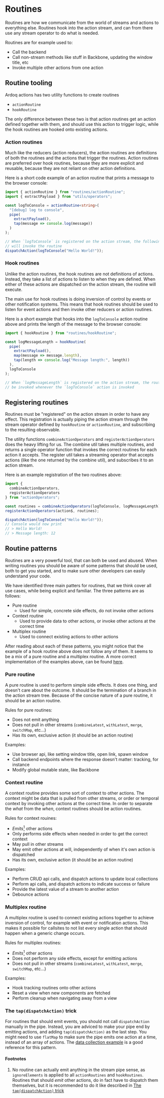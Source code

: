 # Routines

Routines are how we communicate from the world of streams and actions to
everything else. Routines hook into the action stream, and can from there use
any stream operator to do what is needed.

Routines are for example used to:

- Call the backend
- Call non-stream methods like stuff in Backbone, updating the window title, etc
- Invoke multiple other actions from one action

## Routine tooling

Ardoq actions has two utility functions to create routines

- `actionRoutine`
- `hookRoutine`

The only difference between these two is that action routines get an action
defined together with them, and should use this action to trigger logic, while
the hook routines are hooked onto existing actions.

### Action routines

Much like the reducers (action reducers), the action routines are definitions of
both the routines and the actions that trigger the routines. Action routines are
preferred over hook routines, because they are more explicit and reusable,
because they are not reliant on other action definitions.

Here is a short code example of an action routine that prints a message to the
browser console:

```typescript
import { actionRoutine } from "routines/actionRoutine";
import { extractPayload } from "utils/operators";

const logToConsole = actionRoutine<string>(
  "[debug] log to console",
  pipe(
    extractPayload(),
    tap(message => console.log(message))
  )
);

// When `logToConsole` is registered on the action stream, the following line
// will invoke the routine
dispatchAction(logToConsole("Hello World!"));
```

### Hook routines

Unlike the action routines, the hook routines are not definitions of actions.
Instead, they take a list of actions to listen to when they are defined. When
either of these actions are dispatched on the action stream, the routine will
execute.

The main use for hook routines is doing inversion of control by events or other
notification systems. This means that hook routines should be used to listen
for event actions and then invoke other reducers or action routines.

Here is a short example that hooks into the `logToConsole` action routine above
and prints the length of the message to the browser console:

```typescript
import { hookRoutine } from "routines/hookRoutine";

const logMessageLength = hookRoutine(
  pipe(
    extractPayload(),
    map(message => message.length),
    tap(length => console.log("Message length:", length))
  ),
  logToConsole
);

// When `logMessageLength` is registered on the action stream, the routine will
// be invoked whenever the `logToConsole` action is invoked
```

## Registering routines

Routines must be "registered" on the action stream in order to have any effect.
This registration is actually piping the action stream through the stream
operator defined by `hookRoutine` or `actionRoutine`, and subscribing to the
resulting observable.

The utility functions `combineActionOperators` and `registerActionOperators`
does the heavy lifting for us. The combine util takes multiple routines, and
returns a single operator function that invokes the correct routines for each
action it accepts. The register util takes a streaming operator that accepts
actions (like the one returned by the combine util), and subscribes it to an
action stream.

Here is an example registration of the two routines above:

```typescript
import {
  combineActionOperators,
  registerActionOperators
} from "actionOperators";

const routines = combineActionOperators(logToConsole, logMessageLength);
registerActionOperators(action$, routines);

dispatchAction(logToConsole("Hello World!"));
// Console would now print
// > Hello World!
// > Message length: 12
```

## Routine patterns

Routines are a very powerful tool, that can both be used and abused. When
writing routines you should be aware of some patterns that should be used, both
to get you started, and to make sure other developers can easily understand your
code.

We have identified three main patters for routines, that we think cover all use
cases, while being explicit and familiar. The three patterns are as follows:

- Pure routine
  - Used for simple, concrete side effects, do not invoke other actions
- Context routine
  - Used to provide data to other actions, or invoke other actions at the
    correct time
- Multiplex routine
  - Used to connect existing actions to other actions

After reading about each of these patterns, you might notice that the example of
a hook routine above does not follow any of them. It seems to be a mix of a pure
routine and a multiplex routine. A more correct implementation of the examples
above, can be found [here](https://github.com/ardoq/ardoq-actions/tree/master/examples/routines).

### Pure routine

A pure routine is used to perform simple side effects. It does one thing, and
doesn't care about the outcome. It should be the termination of a branch in the
action stream tree. Because of the concise nature of a pure routine, it should
be an action routine.

Rules for pure routines:

- Does not emit anything
- Does not pull in other streams (`combineLatest`, `withLatest`, `merge`,
  `switchMap`, etc...)
- Has its own, exclusive action (it should be an action routine)

Examples:

- Use browser api, like setting window title, open link, spawn window
- Call backend endpoints where the response doesn't matter: tracking, for
  instance
- Modify global mutable state, like Backbone

### Context routine

A context routine provides some sort of context to other actions. The context
might be data that is pulled from other streams, or order or temporal context by
invoking other actions at the correct time. In order to separate the _what_ from
the _when_, context routines should be action routines.

Rules for context rouines:

- _Emits_[<sup>1</sup>](#Footnotes) other actions
- Only performs side effects when needed in order to get the correct context
- May pull in other streams
- May emit other actions at will, independently of when it's own action is
  dispatched
- Has its own, exclusive action (it should be an action routine)

Examples:

- Perform CRUD api calls, and dispatch actions to update local collections
- Perform api calls, and dispatch actions to indicate success or failure
- Provide the latest value of a stream to another action
- Debounce actions

### Multiplex routine

A multiplex routine is used to connect existing actions together to achieve
inversion of control, for example with event or notification actions. This
makes it possible for callsites to not list every single action that should
happen when a generic change occurs.

Rules for multiplex routines:

- _Emits_[<sup>1</sup>](#footnotes) other actions
- Does not perform any side effects, except for emitting actions
- Does not pull in other streams (`combineLatest`, `withLatest`, `merge`,
  `switchMap`, etc...)

Examples:

- Hook tracking routines onto other actions
- Reset a view when new components are fetched
- Perform cleanup when navigating away from a view

### The `tap(dispatchAction)` trick

For routines that should emit events, you should not call `dispatchAction`
manually in the pipe. Instead, you are adviced to make your pipe end by emitting
actions, and adding `tap(dispatchAction)` as the last step. You might need to
use `flatMap` to make sure the pipe emits one action at a time, instead of an
array of actions. The
[data collection example](https://github.com/ardoq/ardoq-actions/tree/master/examples/data-collection)
is a good reference for this pattern.

#### Footnotes

1. No routine can actually emit anything in the stream pipe sense, as
   `ignoreElements` is applied to all `actionRoutines` and `hookRoutines`.
   Routines that should _emit_ other actions, do in fact have to dispatch them
   themselves, but it is recommended to do it like described in [The
   `tap(dispatchAction)` trick](#the-tapdispatchaction-trick)

